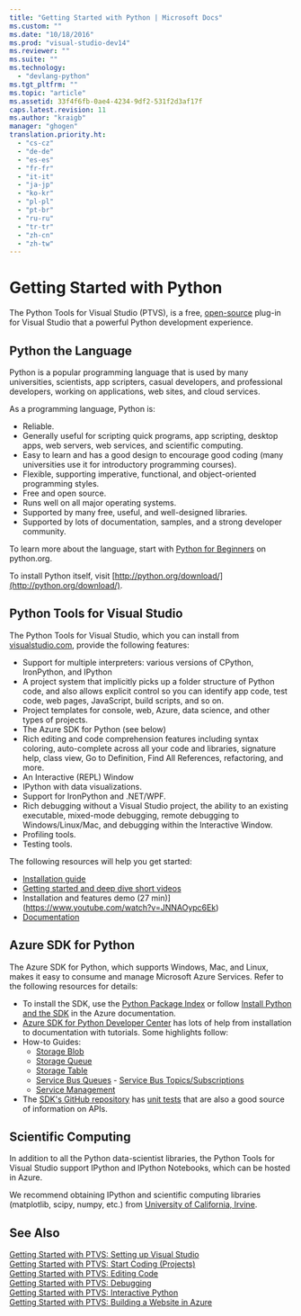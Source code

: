 ```yaml
---
title: "Getting Started with Python | Microsoft Docs"
ms.custom: ""
ms.date: "10/18/2016"
ms.prod: "visual-studio-dev14"
ms.reviewer: ""
ms.suite: ""
ms.technology: 
  - "devlang-python"
ms.tgt_pltfrm: ""
ms.topic: "article"
ms.assetid: 33f4f6fb-0ae4-4234-9df2-531f2d3af17f
caps.latest.revision: 11
ms.author: "kraigb"
manager: "ghogen"
translation.priority.ht: 
  - "cs-cz"
  - "de-de"
  - "es-es"
  - "fr-fr"
  - "it-it"
  - "ja-jp"
  - "ko-kr"
  - "pl-pl"
  - "pt-br"
  - "ru-ru"
  - "tr-tr"
  - "zh-cn"
  - "zh-tw"
---
```

# Getting Started with Python
The Python Tools for Visual Studio (PTVS), is a free, [open-source](https://github.com/Microsoft/ptvs) plug-in for Visual Studio that a powerful Python development experience.  
  
## Python the Language
  
Python is a popular programming language that is used by many universities, scientists, app scripters, casual developers, and professional developers, working on applications, web sites, and cloud services.

As a programming language, Python is:
  
- Reliable.
- Generally useful for scripting quick programs, app scripting, desktop apps, web servers, web services, and scientific computing.
- Easy to learn and has a good design to encourage good coding (many universities use it for introductory programming courses).
- Flexible, supporting imperative, functional, and object-oriented programming styles.
- Free and open source.
- Runs well on all major operating systems.  
- Supported by many free, useful, and well-designed libraries.  
- Supported by lots of documentation, samples, and a strong developer community.  

To learn more about the language, start with [Python for Beginners](https://www.python.org/about/gettingstarted/) on python.org.

To install Python itself, visit [http://python.org/download/](http://python.org/download/).
 
  
## Python Tools for Visual Studio
  
The Python Tools for Visual Studio, which you can install from [visualstudio.com](https://www.visualstudio.com/en-us/explore/python-vs), provide the following features:  
  
- Support for multiple interpreters: various versions of CPython, IronPython, and IPython  
- A project system that implicitly picks up a folder structure of Python code, and also allows explicit control so you can identify app code, test code, web pages, JavaScript, build scripts, and so on.  
- Project templates for console, web, Azure, data science, and other types of projects.    
- The Azure SDK for Python (see below)    
- Rich editing and code comprehension features including syntax coloring, auto-complete  across all your code and libraries, signature help, class view, Go to Definition, Find All References, refactoring, and more.    
- An Interactive (REPL) Window
- IPython with data visualizations.
- Support for IronPython and .NET/WPF.    
- Rich debugging without a Visual Studio project, the ability to an existing executable, mixed-mode debugging, remote debugging to Windows/Linux/Mac, and debugging within the Interactive Window.   
- Profiling tools.  
- Testing tools.  
  
The following resources will help you get started:

- [Installation guide](https://github.com/Microsoft/PTVS/wiki/PTVS-Installation)    
- [Getting started and deep dive short videos](https://www.youtube.com/playlist?list=PLReL099Y5nRdLgGAdrb_YeTdEnd23s6Ff)  
- Installation and features demo (27 min)](https://www.youtube.com/watch?v=JNNAOypc6Ek)  
- [Documentation](https://github.com/Microsoft/PTVS/wiki)  
  
  
## Azure SDK for Python
  
The Azure SDK for Python, which supports Windows, Mac, and Linux, makes it easy to consume and manage Microsoft Azure Services. Refer to the following resources for details: 

- To install the SDK, use the [Python Package Index](https://pypi.python.org/pypi/azure) or follow [Install Python and the SDK](https://azure.microsoft.com/documentation/articles/python-how-to-install/) in the Azure documentation. 
- [Azure SDK for Python Developer Center](http://azure.microsoft.com/en-us/develop/python/) has lots of help from installation to documentation with tutorials.  Some highlights follow:  
- How-to Guides:
  - [Storage Blob](http://azure.microsoft.com/en-us/develop/python/how-to-guides/blob-service/)  
  - [Storage Queue](http://azure.microsoft.com/en-us/develop/python/how-to-guides/queue-service/)  
  - [Storage Table](http://azure.microsoft.com/en-us/develop/python/how-to-guides/table-service/)  
  - [Service Bus Queues](http://azure.microsoft.com/en-us/develop/python/how-to-guides/service-bus-queues/)   - [Service Bus Topics/Subscriptions](http://azure.microsoft.com/en-us/develop/python/how-to-guides/service-bus-topics/) 
  - [Service Management](http://azure.microsoft.com/en-us/develop/python/how-to-guides/service-management/)  
- The [SDK's GitHub repository](https://github.com/Azure/azure-sdk-for-python) has [unit tests](https://github.com/Azure/azure-sdk-for-python/tree/master/tests) that are also a good source of information on APIs.  
  
  
## Scientific Computing  
In addition to all the Python data-scientist libraries, the Python Tools for Visual Studio support IPython and IPython Notebooks, which can be hosted in Azure.

We recommend obtaining IPython and scientific computing libraries (matplotlib, scipy, numpy, etc.) from [University of California, Irvine](http://www.lfd.uci.edu/~gohlke/pythonlibs/#scipy-stack).  
  
## See Also  
 [Getting Started with PTVS: Setting up Visual Studio](../python/getting-started-with-ptvs--setting-up-visual-studio.md)   
 [Getting Started with PTVS: Start Coding (Projects)](../python/getting-started-with-ptvs--start-coding--projects-.md)   
 [Getting Started with PTVS: Editing Code](../python/getting-started-with-ptvs--editing-code.md)   
 [Getting Started with PTVS: Debugging](../python/getting-started-with-ptvs--debugging.md)   
 [Getting Started with PTVS: Interactive Python](../python/getting-started-with-ptvs--interactive-python.md)   
 [Getting Started with PTVS: Building a Website in Azure](../python/getting-started-with-ptvs--building-a-website-in-azure.md)